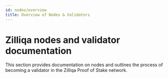 ```yaml
---
id: nodes/overview 
title: Overview of Nodes & Validators
---
```


# Zilliqa nodes and validator documentation
This section provides documentation on nodes and outlines the process of becoming a validator in the Zilliqa Proof of Stake network.
